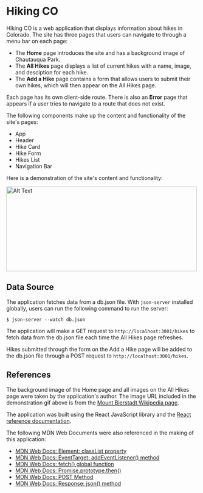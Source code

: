 # Hiking CO

Hiking CO is a web application that displays information about hikes in Colorado. The site has three pages that users can navigate to through a menu bar on each page: 

- The **Home** page introduces the site and has a background image of Chautauqua Park. 
- The **All Hikes** page displays a list of current hikes with a name, image, and desciption for each hike.
- The **Add a Hike** page contains a form that allows users to submit their own hikes, which will then appear on the All Hikes page. 

Each page has its own client-side route. There is also an **Error** page that appears if a user tries to navigate to a route that does not exist. 

The following components make up the content and functionality of the site's pages: 

- App
- Header
- Hike Card
- Hike Form
- Hikes List
- Navigation Bar

Here is a demonstration of the site's content and functionality: 

<img src="Hiking-CO.gif" alt="Alt Text" width="501" height="222"><br>

## Data Source

The application fetches data from a db.json file. With `json-server` installed globally, users can run the following command to run the server: 

```console
$ json-server --watch db.json
```

The application will make a GET request to `http://localhost:3001/hikes` to fetch data from the db.json file each time the All Hikes page refreshes. 

Hikes submitted through the form on the Add a Hike page will be added to the db.json file through a POST request to `http://localhost:3001/hikes`.  

## References

The background image of the Home page and all images on the All Hikes page were taken by the application's author. The image URL included in the demonstration gif above is from the <a href="https://en.wikipedia.org/wiki/Mount_Bierstadt">Mount Bierstadt Wikipedia page</a>.   

The application was built using the React JavaScript library and the <a href="https://react.dev/reference/react">React reference documentation</a>. 

The following MDN Web Documents were also referenced in the making of this application: 

- <a href="https://developer.mozilla.org/en-US/docs/Web/API/Element/classList">MDN Web Docs: Element: classList property</a>
- <a href="https://developer.mozilla.org/en-US/docs/Web/API/EventTarget/addEventListener">MDN Web Docs: EventTarget: addEventListener() method</a>
- <a href="https://developer.mozilla.org/en-US/docs/Web/API/fetch">MDN Web Docs: fetch() global function</a>
- <a href="https://developer.mozilla.org/en-US/docs/Web/JavaScript/Reference/Global_Objects/Promise/then">MDN Web Docs: Promise.prototype.then()</a>
- <a href="https://developer.mozilla.org/en-US/docs/Web/HTTP/Methods/POST">MDN Web Docs: POST Method</a>
- <a href="https://developer.mozilla.org/en-US/docs/Web/API/Response/json">MDN Web Docs: Response: json() method</a>